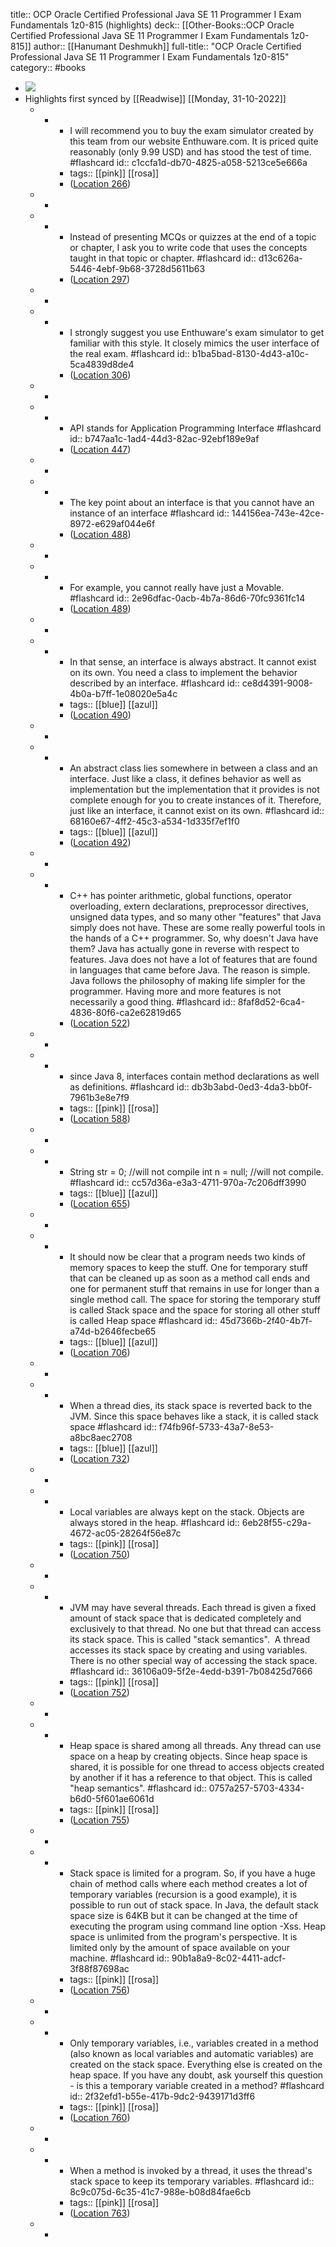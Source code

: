title:: OCP Oracle Certified Professional Java SE 11 Programmer I Exam Fundamentals 1z0-815 (highlights)
deck:: [[Other-Books::OCP Oracle Certified Professional Java SE 11 Programmer I Exam Fundamentals 1z0-815]]
author:: [[Hanumant Deshmukh]]
full-title:: "OCP Oracle Certified Professional Java SE 11 Programmer I Exam Fundamentals 1z0-815"
category:: #books

- ![](https://images-na.ssl-images-amazon.com/images/I/51hydbMukbL._SL200_.jpg)
- Highlights first synced by [[Readwise]] [[Monday, 31-10-2022]]
	- -
		- I will recommend you to buy the exam simulator created by this team from our website Enthuware.com. It is priced quite reasonably (only 9.99 USD) and has stood the test of time. #flashcard
		  id:: c1ccfa1d-db70-4825-a058-5213ce5e666a
		- tags:: [[pink]] [[rosa]]
		- ([Location 266](https://readwise.io/to_kindle?action=open&asin=B07VWMD2LB&location=266))
	- -
	- -
		- Instead of presenting MCQs or quizzes at the end of a topic or chapter, I ask you to write code that uses the concepts taught in that topic or chapter. #flashcard
		  id:: d13c626a-5446-4ebf-9b68-3728d5611b63
		- ([Location 297](https://readwise.io/to_kindle?action=open&asin=B07VWMD2LB&location=297))
	- -
	- -
		- I strongly suggest you use Enthuware's exam simulator to get familiar with this style. It closely mimics the user interface of the real exam. #flashcard
		  id:: b1ba5bad-8130-4d43-a10c-5ca4839d8de4
		- ([Location 306](https://readwise.io/to_kindle?action=open&asin=B07VWMD2LB&location=306))
	- -
	- -
		- API stands for Application Programming Interface #flashcard
		  id:: b747aa1c-1ad4-44d3-82ac-92ebf189e9af
		- ([Location 447](https://readwise.io/to_kindle?action=open&asin=B07VWMD2LB&location=447))
	- -
	- -
		- The key point about an interface is that you cannot have an instance of an interface #flashcard
		  id:: 144156ea-743e-42ce-8972-e629af044e6f
		- ([Location 488](https://readwise.io/to_kindle?action=open&asin=B07VWMD2LB&location=488))
	- -
	- -
		- For example, you cannot really have just a Movable. #flashcard
		  id:: 2e96dfac-0acb-4b7a-86d6-70fc9361fc14
		- ([Location 489](https://readwise.io/to_kindle?action=open&asin=B07VWMD2LB&location=489))
	- -
	- -
		- In that sense, an interface is always abstract. It cannot exist on its own. You need a class to implement the behavior described by an interface. #flashcard
		  id:: ce8d4391-9008-4b0a-b7ff-1e08020e5a4c
		- tags:: [[blue]] [[azul]]
		- ([Location 490](https://readwise.io/to_kindle?action=open&asin=B07VWMD2LB&location=490))
	- -
	- -
		- An abstract class lies somewhere in between a class and an interface. Just like a class, it defines behavior as well as implementation but the implementation that it provides is not complete enough for you to create instances of it. Therefore, just like an interface, it cannot exist on its own. #flashcard
		  id:: 68160e67-4ff2-45c3-a534-1d335f7ef1f0
		- tags:: [[blue]] [[azul]]
		- ([Location 492](https://readwise.io/to_kindle?action=open&asin=B07VWMD2LB&location=492))
	- -
	- -
		- C++ has pointer arithmetic, global functions, operator overloading, extern declarations, preprocessor directives, unsigned data types, and so many other "features" that Java simply does not have. These are some really powerful tools in the hands of a C++ programmer. So, why doesn't Java have them? Java has actually gone in reverse with respect to features. Java does not have a lot of features that are found in languages that came before Java. The reason is simple. Java follows the philosophy of making life simpler for the programmer. Having more and more features is not necessarily a good thing. #flashcard
		  id:: 8faf8d52-6ca4-4836-80f6-ca2e62819d65
		- ([Location 522](https://readwise.io/to_kindle?action=open&asin=B07VWMD2LB&location=522))
	- -
	- -
		- since Java 8, interfaces contain method declarations as well as definitions. #flashcard
		  id:: db3b3abd-0ed3-4da3-bb0f-7961b3e8e7f9
		- tags:: [[pink]] [[rosa]]
		- ([Location 588](https://readwise.io/to_kindle?action=open&asin=B07VWMD2LB&location=588))
	- -
	- -
		- String str = 0; //will not compile int n = null; //will not compile. #flashcard
		  id:: cc57d36a-e3a3-4711-970a-7c206dff3990
		- tags:: [[blue]] [[azul]]
		- ([Location 655](https://readwise.io/to_kindle?action=open&asin=B07VWMD2LB&location=655))
	- -
	- -
		- It should now be clear that a program needs two kinds of memory spaces to keep the stuff. One for temporary stuff that can be cleaned up as soon as a method call ends and one for permanent stuff that remains in use for longer than a single method call. The space for storing the temporary stuff is called Stack space and the space for storing all other stuff is called Heap space #flashcard
		  id:: 45d7366b-2f40-4b7f-a74d-b2646fecbe65
		- tags:: [[blue]] [[azul]]
		- ([Location 706](https://readwise.io/to_kindle?action=open&asin=B07VWMD2LB&location=706))
	- -
	- -
		- When a thread dies, its stack space is reverted back to the JVM. Since this space behaves like a stack, it is called stack space #flashcard
		  id:: f74fb96f-5733-43a7-8e53-a8bc8aec2708
		- tags:: [[blue]] [[azul]]
		- ([Location 732](https://readwise.io/to_kindle?action=open&asin=B07VWMD2LB&location=732))
	- -
	- -
		- Local variables are always kept on the stack. Objects are always stored in the heap. #flashcard
		  id:: 6eb28f55-c29a-4672-ac05-28264f56e87c
		- tags:: [[pink]] [[rosa]]
		- ([Location 750](https://readwise.io/to_kindle?action=open&asin=B07VWMD2LB&location=750))
	- -
	- -
		- JVM may have several threads. Each thread is given a fixed amount of stack space that is dedicated completely and exclusively to that thread. No one but that thread can access its stack space. This is called "stack semantics".  A thread accesses its stack space by creating and using variables. There is no other special way of accessing the stack space. #flashcard
		  id:: 36106a09-5f2e-4edd-b391-7b08425d7666
		- tags:: [[pink]] [[rosa]]
		- ([Location 752](https://readwise.io/to_kindle?action=open&asin=B07VWMD2LB&location=752))
	- -
	- -
		- Heap space is shared among all threads. Any thread can use space on a heap by creating objects. Since heap space is shared, it is possible for one thread to access objects created by another if it has a reference to that object. This is called "heap semantics". #flashcard
		  id:: 0757a257-5703-4334-b6d0-5f601ae6061d
		- tags:: [[pink]] [[rosa]]
		- ([Location 755](https://readwise.io/to_kindle?action=open&asin=B07VWMD2LB&location=755))
	- -
	- -
		- Stack space is limited for a program. So, if you have a huge chain of method calls where each method creates a lot of temporary variables (recursion is a good example), it is possible to run out of stack space. In Java, the default stack space size is 64KB but it can be changed at the time of executing the program using command line option -Xss. Heap space is unlimited from the program's perspective. It is limited only by the amount of space available on your machine. #flashcard
		  id:: 90b1a8a9-8c02-4411-adcf-3f88f87698ac
		- tags:: [[pink]] [[rosa]]
		- ([Location 756](https://readwise.io/to_kindle?action=open&asin=B07VWMD2LB&location=756))
	- -
	- -
		- Only temporary variables, i.e., variables created in a method (also known as local variables and automatic variables) are created on the stack space. Everything else is created on the heap space. If you have any doubt, ask yourself this question - is this a temporary variable created in a method? #flashcard
		  id:: 2f32efd1-b55e-417b-9dc2-9439171d3ff6
		- tags:: [[pink]] [[rosa]]
		- ([Location 760](https://readwise.io/to_kindle?action=open&asin=B07VWMD2LB&location=760))
	- -
	- -
		- When a method is invoked by a thread, it uses the thread's stack space to keep its temporary variables. #flashcard
		  id:: 8c9c075d-6c35-41c7-988e-b08d84fae6cb
		- tags:: [[pink]] [[rosa]]
		- ([Location 763](https://readwise.io/to_kindle?action=open&asin=B07VWMD2LB&location=763))
	- -